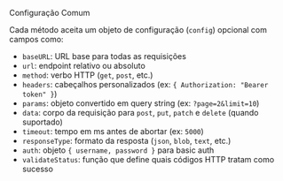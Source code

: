 Configuração Comum

Cada método aceita um objeto de configuração (`config`) opcional com campos como:

- `baseURL`: URL base para todas as requisições
- `url`: endpoint relativo ou absoluto
- `method`: verbo HTTP (`get`, `post`, etc.)
- `headers`: cabeçalhos personalizados (ex: `{ Authorization: "Bearer token" }`)
- `params`: objeto convertido em query string (ex: `?page=2&limit=10`)
- `data`: corpo da requisição para `post`, `put`, `patch` e `delete` (quando suportado)
- `timeout`: tempo em ms antes de abortar (ex: `5000`)
- `responseType`: formato da resposta (`json`, `blob`, `text`, etc.)
- `auth`: objeto `{ username, password }` para basic auth
- `validateStatus`: função que define quais códigos HTTP tratam como sucesso